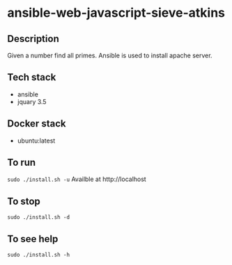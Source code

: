 # ansible-web-javascript-sieve-atkins

## Description
Given a number find all primes. Ansible
is used to install apache server.

## Tech stack
- ansible
- jquary 3.5

## Docker stack
- ubuntu:latest

## To run
`sudo ./install.sh -u`
Availble at http://localhost

## To stop
`sudo ./install.sh -d`

## To see help
`sudo ./install.sh -h`
